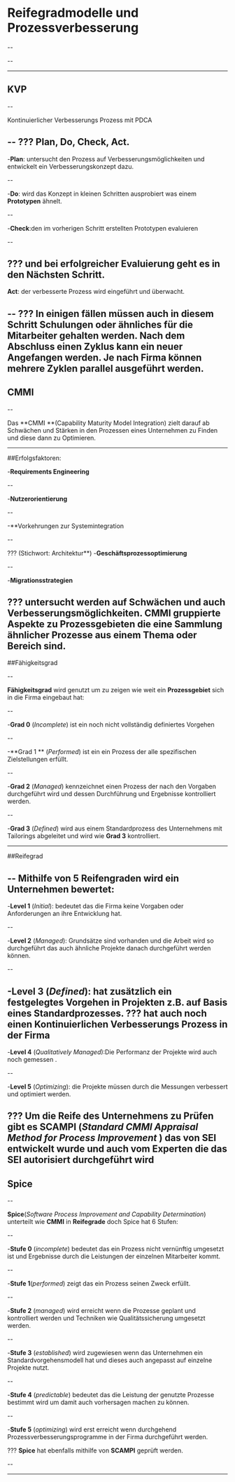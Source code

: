 # Reifegradmodelle und Prozessverbesserung

--

--

---

## KVP

--

Kontinuierlicher Verbesserungs Prozess mit PDCA 

--
???
**P**lan, **D**o, **C**heck, **A**ct. 
--

-**Plan**: untersucht den Prozess auf Verbesserungsmöglichkeiten und entwickelt ein Verbesserungskonzept dazu. 

--

-**Do**: wird das Konzept in kleinen Schritten ausprobiert was einem **Prototypen** ähnelt.

--

-**Check**:den im vorherigen Schritt erstellten Prototypen evaluieren 

--

???
und bei erfolgreicher Evaluierung geht es in den Nächsten Schritt. 
--

**Act**: der verbesserte Prozess wird eingeführt und überwacht.

--
???
In einigen fällen müssen auch in diesem Schritt Schulungen oder ähnliches für die Mitarbeiter gehalten werden. 
Nach dem Abschluss einen **Zyklus** kann ein neuer Angefangen werden. Je nach Firma können mehrere **Zyklen** parallel ausgeführt werden.
---

## CMMI

--

Das **CMMI **(Capability Maturity Model Integration) zielt darauf ab Schwächen und Stärken in den Prozessen eines Unternehmen zu Finden und diese dann zu Optimieren.

---

##Erfolgsfaktoren:

-**Requirements Engineering**

--

-**Nutzerorientierung**

--

-**Vorkehrungen zur Systemintegration

--

???
(Stichwort: Architektur**)
-**Geschäftsprozessoptimierung**

--

-**Migrationsstrategien**

???
untersucht werden auf Schwächen und auch Verbesserungsmöglichkeiten. **CMMI** gruppierte Aspekte zu Prozessgebieten die eine Sammlung ähnlicher Prozesse aus einem Thema oder Bereich sind.
---

##Fähigkeitsgrad

--

**Fähigkeitsgrad** wird genutzt um zu zeigen wie weit ein **Prozessgebiet** sich in die Firma eingebaut hat:

--

-**Grad 0** (*Incomplete*) ist ein noch nicht vollständig definiertes Vorgehen

--

-**Grad 1 ** (*Performed*) ist ein ein Prozess der alle spezifischen Zielstellungen erfüllt.

--

-**Grad 2** (*Managed*) kennzeichnet einen Prozess der nach den Vorgaben durchgeführt wird und dessen Durchführung und Ergebnisse kontrolliert werden.

--

-**Grad 3** (*Defined*) wird aus einem Standardprozess des Unternehmens mit Tailorings abgeleitet und wird wie **Grad 3** kontrolliert.

---

##Reifegrad

--
Mithilfe von 5 **Reifengraden** wird ein Unternehmen bewertet:
--

-**Level 1** (*Initial*): bedeutet das die Firma keine Vorgaben oder Anforderungen an ihre Entwicklung hat.

--

-**Level 2** (*Managed*): Grundsätze sind vorhanden und die Arbeit wird so durchgeführt das auch ähnliche Projekte danach durchgeführt werden können.

--

-**Level 3** (*Defined*): hat zusätzlich ein festgelegtes Vorgehen in Projekten z.B. auf Basis eines Standardprozesses.
???
hat auch noch einen Kontinuierlichen Verbesserungs Prozess in der Firma
--

-**Level 4** (*Qualitatively Managed*):Die Performanz der Projekte wird auch noch gemessen .

--

-**Level 5** (*Optimizing*): die Projekte müssen durch die Messungen verbessert und optimiert werden.

???
Um die Reife des Unternehmens zu Prüfen gibt es **SCAMPI** (*Standard CMMI Appraisal Method*
*for Process Improvement* ) das von **SEI** entwickelt wurde und auch vom Experten die das **SEI** autorisiert durchgeführt wird
---


## Spice

--

**Spice**(*Software Process Improvement and Capability Determination*) unterteilt wie **CMMI** in **Reifegrade** doch Spice hat 6 Stufen:

--

-**Stufe 0** (*incomplete*) bedeutet das ein Prozess nicht vernünftig umgesetzt ist und Ergebnisse durch die Leistungen der einzelnen Mitarbeiter kommt.

--

-**Stufe 1**(*performed*) zeigt das ein Prozess seinen Zweck erfüllt.

--

-**Stufe 2** (*managed*) wird erreicht wenn die Prozesse geplant und kontrolliert werden und Techniken wie Qualitätssicherung umgesetzt werden. 

--

-**Stufe 3** (*established*) wird zugewiesen wenn das Unternehmen ein Standardvorgehensmodell hat und dieses auch angepasst auf einzelne Projekte nutzt.

--

-**Stufe 4** (*predictable*) bedeutet das die Leistung der genutzte Prozesse bestimmt wird um damit auch vorhersagen machen zu können.

--

-**Stufe 5** (*optimizing*) wird erst erreicht wenn durchgehend Prozessverbesserungsprogramme in der Firma durchgeführt werden.

???
**Spice** hat ebenfalls mithilfe von **SCAMPI** geprüft werden.

--

---